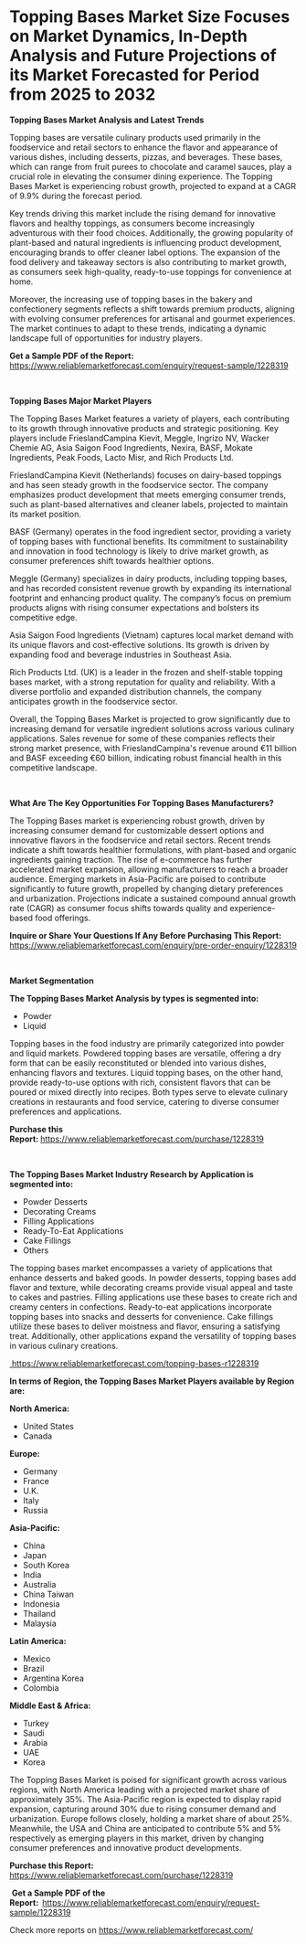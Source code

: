 <p><h1>Topping Bases Market Size Focuses on Market Dynamics, In-Depth Analysis and Future Projections of its Market Forecasted for Period from 2025 to 2032</h1></p><p><strong>Topping Bases Market Analysis and Latest Trends</strong></p>
<p><p>Topping bases are versatile culinary products used primarily in the foodservice and retail sectors to enhance the flavor and appearance of various dishes, including desserts, pizzas, and beverages. These bases, which can range from fruit purees to chocolate and caramel sauces, play a crucial role in elevating the consumer dining experience. The Topping Bases Market is experiencing robust growth, projected to expand at a CAGR of 9.9% during the forecast period. </p><p>Key trends driving this market include the rising demand for innovative flavors and healthy toppings, as consumers become increasingly adventurous with their food choices. Additionally, the growing popularity of plant-based and natural ingredients is influencing product development, encouraging brands to offer cleaner label options. The expansion of the food delivery and takeaway sectors is also contributing to market growth, as consumers seek high-quality, ready-to-use toppings for convenience at home. </p><p>Moreover, the increasing use of topping bases in the bakery and confectionery segments reflects a shift towards premium products, aligning with evolving consumer preferences for artisanal and gourmet experiences. The market continues to adapt to these trends, indicating a dynamic landscape full of opportunities for industry players.</p></p>
<p><strong>Get a Sample PDF of the Report:&nbsp;</strong> <a href="https://www.reliablemarketforecast.com/enquiry/request-sample/1228319?utm_campaign=3081&utm_medium=2&utm_source=Github&utm_content=ia&utm_term=07042025&utm_id=topping-bases">https://www.reliablemarketforecast.com/enquiry/request-sample/1228319</a></p>
<p>&nbsp;</p>
<p><strong>Topping Bases Major Market Players</strong></p>
<p><p>The Topping Bases Market features a variety of players, each contributing to its growth through innovative products and strategic positioning. Key players include FrieslandCampina Kievit, Meggle, Ingrizo NV, Wacker Chemie AG, Asia Saigon Food Ingredients, Nexira, BASF, Mokate Ingredients, Peak Foods, Lacto Misr, and Rich Products Ltd.</p><p>FrieslandCampina Kievit (Netherlands) focuses on dairy-based toppings and has seen steady growth in the foodservice sector. The company emphasizes product development that meets emerging consumer trends, such as plant-based alternatives and cleaner labels, projected to maintain its market position.</p><p>BASF (Germany) operates in the food ingredient sector, providing a variety of topping bases with functional benefits. Its commitment to sustainability and innovation in food technology is likely to drive market growth, as consumer preferences shift towards healthier options.</p><p>Meggle (Germany) specializes in dairy products, including topping bases, and has recorded consistent revenue growth by expanding its international footprint and enhancing product quality. The company’s focus on premium products aligns with rising consumer expectations and bolsters its competitive edge.</p><p>Asia Saigon Food Ingredients (Vietnam) captures local market demand with its unique flavors and cost-effective solutions. Its growth is driven by expanding food and beverage industries in Southeast Asia.</p><p>Rich Products Ltd. (UK) is a leader in the frozen and shelf-stable topping bases market, with a strong reputation for quality and reliability. With a diverse portfolio and expanded distribution channels, the company anticipates growth in the foodservice sector.</p><p>Overall, the Topping Bases Market is projected to grow significantly due to increasing demand for versatile ingredient solutions across various culinary applications. Sales revenue for some of these companies reflects their strong market presence, with FrieslandCampina's revenue around €11 billion and BASF exceeding €60 billion, indicating robust financial health in this competitive landscape.</p></p>
<p>&nbsp;</p>
<p><strong>What Are The Key Opportunities For Topping Bases Manufacturers?</strong></p>
<p><p>The Topping Bases market is experiencing robust growth, driven by increasing consumer demand for customizable dessert options and innovative flavors in the foodservice and retail sectors. Recent trends indicate a shift towards healthier formulations, with plant-based and organic ingredients gaining traction. The rise of e-commerce has further accelerated market expansion, allowing manufacturers to reach a broader audience. Emerging markets in Asia-Pacific are poised to contribute significantly to future growth, propelled by changing dietary preferences and urbanization. Projections indicate a sustained compound annual growth rate (CAGR) as consumer focus shifts towards quality and experience-based food offerings.</p></p>
<p><strong>Inquire or Share Your Questions If Any Before Purchasing This Report:</strong> <a href="https://www.reliablemarketforecast.com/enquiry/pre-order-enquiry/1228319?utm_campaign=3081&utm_medium=2&utm_source=Github&utm_content=ia&utm_term=07042025&utm_id=topping-bases">https://www.reliablemarketforecast.com/enquiry/pre-order-enquiry/1228319</a></p>
<p>&nbsp;</p>
<p><strong>Market Segmentation</strong></p>
<p><strong>The Topping Bases Market Analysis by types is segmented into:</strong></p>
<p><ul><li>Powder</li><li>Liquid</li></ul></p>
<p><p>Topping bases in the food industry are primarily categorized into powder and liquid markets. Powdered topping bases are versatile, offering a dry form that can be easily reconstituted or blended into various dishes, enhancing flavors and textures. Liquid topping bases, on the other hand, provide ready-to-use options with rich, consistent flavors that can be poured or mixed directly into recipes. Both types serve to elevate culinary creations in restaurants and food service, catering to diverse consumer preferences and applications.</p></p>
<p><strong>Purchase this Report:&nbsp;</strong><a href="https://www.reliablemarketforecast.com/purchase/1228319?utm_campaign=3081&utm_medium=2&utm_source=Github&utm_content=ia&utm_term=07042025&utm_id=topping-bases">https://www.reliablemarketforecast.com/purchase/1228319</a></p>
<p>&nbsp;</p>
<p><strong>The Topping Bases Market Industry Research by Application is segmented into:</strong></p>
<p><ul><li>Powder Desserts</li><li>Decorating Creams</li><li>Filling Applications</li><li>Ready-To-Eat Applications</li><li>Cake Fillings</li><li>Others</li></ul></p>
<p><p>The topping bases market encompasses a variety of applications that enhance desserts and baked goods. In powder desserts, topping bases add flavor and texture, while decorating creams provide visual appeal and taste to cakes and pastries. Filling applications use these bases to create rich and creamy centers in confections. Ready-to-eat applications incorporate topping bases into snacks and desserts for convenience. Cake fillings utilize these bases to deliver moistness and flavor, ensuring a satisfying treat. Additionally, other applications expand the versatility of topping bases in various culinary creations.</p></p>
<p><a href="https://www.reliablemarketforecast.com/topping-bases-r1228319?utm_campaign=3081&utm_medium=2&utm_source=Github&utm_content=ia&utm_term=07042025&utm_id=topping-bases">&nbsp;https://www.reliablemarketforecast.com/topping-bases-r1228319</a></p>
<p><strong>In terms of Region, the Topping Bases Market Players available by Region are:</strong></p>
<p>
    <p> <strong> North America: </strong>
        <ul>
            <li>United States</li>
            <li>Canada</li>
        </ul>
        </p> 
    <p> <strong> Europe: </strong>
        <ul>
            <li>Germany</li>
            <li>France</li>
            <li>U.K.</li>
            <li>Italy</li>
            <li>Russia</li>
        </ul>
        </p> 
    <p> <strong> Asia-Pacific: </strong>
        <ul>
            <li>China</li>
            <li>Japan</li>
            <li>South Korea</li>
            <li>India</li>
            <li>Australia</li>
            <li>China Taiwan</li>
            <li>Indonesia</li>
            <li>Thailand</li>
            <li>Malaysia</li>
        </ul>
        </p> 
    <p> <strong> Latin America: </strong>
        <ul>
            <li>Mexico</li>
            <li>Brazil</li>
            <li>Argentina Korea</li>
            <li>Colombia</li>
        </ul>
        </p> 
    <p> <strong> Middle East & Africa: </strong>
        <ul>
            <li>Turkey</li>
            <li>Saudi</li>
            <li>Arabia</li>
            <li>UAE</li>
            <li>Korea</li>
        </ul>
    </p>
    </p>
<p><p>The Topping Bases Market is poised for significant growth across various regions, with North America leading with a projected market share of approximately 35%. The Asia-Pacific region is expected to display rapid expansion, capturing around 30% due to rising consumer demand and urbanization. Europe follows closely, holding a market share of about 25%. Meanwhile, the USA and China are anticipated to contribute 5% and 5% respectively as emerging players in this market, driven by changing consumer preferences and innovative product developments.</p></p>
<p><strong>Purchase this Report: </strong><a href="https://www.reliablemarketforecast.com/purchase/1228319?utm_campaign=3081&utm_medium=2&utm_source=Github&utm_content=ia&utm_term=07042025&utm_id=topping-bases">https://www.reliablemarketforecast.com/purchase/1228319</a></p>
<p>&nbsp;<strong>Get a Sample PDF of the Report:&nbsp;&nbsp;</strong><a href="https://www.reliablemarketforecast.com/enquiry/request-sample/1228319?utm_campaign=3081&utm_medium=2&utm_source=Github&utm_content=ia&utm_term=07042025&utm_id=topping-bases">https://www.reliablemarketforecast.com/enquiry/request-sample/1228319</a></p>
<p><strong></strong></p>
<p>Check more reports on <a href="https://www.reliablemarketforecast.com/?utm_campaign=3081&utm_medium=2&utm_source=Github&utm_content=ia&utm_term=07042025&utm_id=topping-bases">https://www.reliablemarketforecast.com/</a></p>